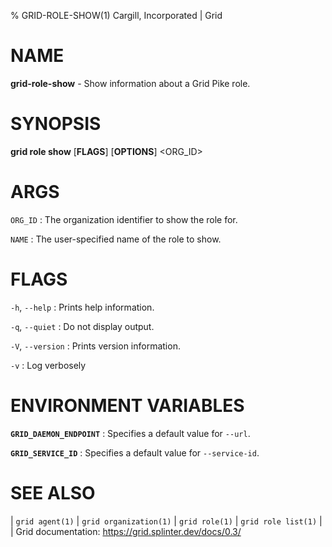 % GRID-ROLE-SHOW(1) Cargill, Incorporated | Grid
<!--
  Copyright 2024 Bitwise IO, Inc.
  Copyright 2021 Cargill Incorporated
  Licensed under Creative Commons Attribution 4.0 International License
  https://creativecommons.org/licenses/by/4.0/
-->

NAME
====

**grid-role-show** - Show information about a Grid Pike role.

SYNOPSIS
========

**grid role show** \[**FLAGS**\] \[**OPTIONS**\] <ORG_ID> <NAME>

ARGS
====

`ORG_ID`
: The organization identifier to show the role for.

`NAME`
: The user-specified name of the role to show.

FLAGS
=====

`-h`, `--help`
: Prints help information.

`-q`, `--quiet`
: Do not display output.

`-V`, `--version`
: Prints version information.

`-v`
: Log verbosely

ENVIRONMENT VARIABLES
=====================

**`GRID_DAEMON_ENDPOINT`**
: Specifies a default value for `--url`.

**`GRID_SERVICE_ID`**
: Specifies a default value for `--service-id`.

SEE ALSO
========
| `grid agent(1)`
| `grid organization(1)`
| `grid role(1)`
| `grid role list(1)`
|
| Grid documentation: https://grid.splinter.dev/docs/0.3/
